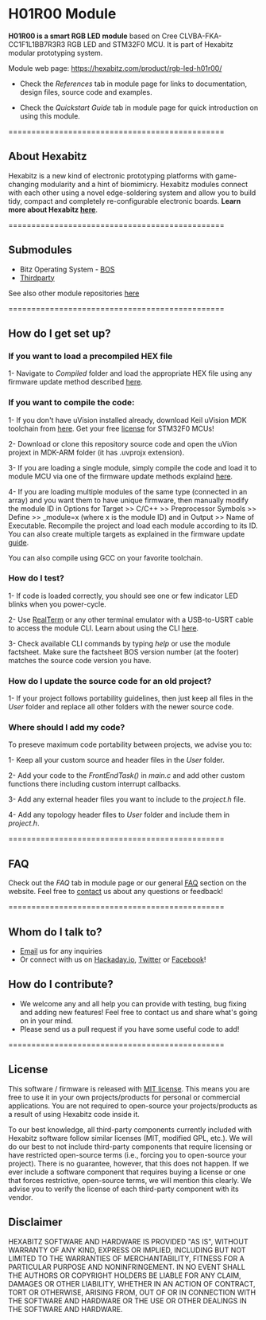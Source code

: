 # H01R00 Module #

**H01R00 is a smart RGB LED module** based on Cree CLVBA-FKA-CC1F1L1BB7R3R3 RGB LED and STM32F0 MCU. It is part of Hexabitz modular prototyping system.

Module web page: https://hexabitz.com/product/rgb-led-h01r00/

- Check the *References* tab in module page for links to documentation, design files, source code and examples.

- Check the *Quickstart Guide* tab in module page for quick introduction on using this module.

===============================================

## About Hexabitz ##

Hexabitz is a new kind of electronic prototyping platforms with game-changing modularity and a hint of biomimicry. Hexabitz modules connect with each other using a novel edge-soldering system and allow you to build tidy, compact and completely re-configurable electronic boards. **Learn more about Hexabitz [here](https://www.hexabitz.com/)**.

===============================================

## Submodules ##

- Bitz Operating System - [BOS](https://bitbucket.org/hexabitz/bos)
- [Thirdparty](https://bitbucket.org/hexabitz/thirdparty)

See also other module repositories [here](https://bitbucket.org/hexabitz/)

===============================================

## How do I get set up? ##

### If you want to load a precompiled HEX file ###

1- Navigate to *Compiled* folder and load the appropriate HEX file using any firmware update method described [here](https://hackaday.io/project/76446-hexabitz-modular-electronics-for-real/log/137477-how-to-update-module-firmware).

### If you want to compile the code: ###

1- If you don't have uVision installed already, download Keil uVision MDK toolchain from [here](http://www2.keil.com/mdk5/uvision/). Get your free [license](http://www.keil.com/) for STM32F0 MCUs!

2- Download or clone this repository source code and open the uVion projext in MDK-ARM folder (it has .uvprojx extension).

3- If you are loading a single module, simply compile the code and load it to module MCU via one of the firmware update methods explaind [here](https://hackaday.io/project/76446-hexabitz-modular-electronics-for-real/log/137477-how-to-update-module-firmware).

4- If you are loading multiple modules of the same type (connected in an array) and you want them to have unique firmware, then manually modify the module ID in Options for Target >> C/C++ >> Preprocessor Symbols >> Define >> _module=x (where x is the module ID) and in Output >> Name of Executable. Recompile the project and load each module according to its ID. You can also create multiple targets as explained in the firmware update [guide]().

You can also compile using GCC on your favorite toolchain.

### How do I test? ###

1- If code is loaded correctly, you should see one or few indicator LED blinks when you power-cycle.

2- Use [RealTerm](https://sourceforge.net/projects/realterm/) or any other terminal emulator with a USB-to-USRT cable to access the module CLI. Learn about using the CLI [here](https://hackaday.io/project/76446-hexabitz-modular-electronics-for-real/log/137487-using-the-command-line-interface-cli).

3- Check available CLI commands by typing *help* or use the module factsheet. Make sure the factsheet BOS version number (at the footer) matches the source code version you have.

### How do I update the source code for an old project? ###

1- If your project follows portability guidelines, then just keep all files in the *User* folder and replace all other folders with the newer source code.

### Where should I add my code? ###

To preseve maximum code portability between projects, we advise you to:

1- Keep all your custom source and header files in the *User* folder.

2- Add your code to the *FrontEndTask()* in *main.c* and add other custom functions there including custom interrupt callbacks.

3- Add any external header files you want to include to the *project.h* file.

4- Add any topology header files to *User* folder and include them in *project.h*.

===============================================

## FAQ ##

Check out the *FAQ* tab in module page or our general [FAQ](https://www.hexabitz.com/faq/) section on the website. Feel free to [contact](info@hexabitz.com) us about any questions or feedback!

===============================================

## Whom do I talk to? ##

* [Email](info@hexabitz.com) us for any inquiries
* Or connect with us on [Hackaday.io](https://hackaday.io/Hexabitz), [Twitter](https://twitter.com/HexabitzInc) or [Facebook](https://www.facebook.com/HexabitzInc/)!

## How do I contribute? ##

* We welcome any and all help you can provide with testing, bug fixing and adding new features! Feel free to contact us and share what's going on in your mind.
* Please send us a pull request if you have some useful code to add!

===============================================

## License ##
This software / firmware is released with [MIT license](https://opensource.org/licenses/MIT). This means you are free to use it in your own projects/products for personal or commercial applications. You are not required to open-source your projects/products as a result of using Hexabitz code inside it.

To our best knowledge, all third-party components currently included with Hexabitz software follow similar licenses (MIT, modified GPL, etc.). We will do our best to not include third-party components that require licensing or have restricted open-source terms (i.e., forcing you to open-source your project). There is no guarantee, however, that this does not happen. If we ever include a software component that requires buying a license or one that forces restrictive, open-source terms, we will mention this clearly. We advise you to verify the license of each third-party component with its vendor. 

## Disclaimer ##
HEXABITZ SOFTWARE AND HARDWARE IS PROVIDED "AS IS", WITHOUT WARRANTY OF ANY KIND, EXPRESS OR IMPLIED, INCLUDING BUT NOT LIMITED TO THE WARRANTIES OF MERCHANTABILITY, FITNESS FOR A PARTICULAR PURPOSE AND NONINFRINGEMENT. IN NO EVENT SHALL THE AUTHORS OR COPYRIGHT HOLDERS BE LIABLE FOR ANY CLAIM, DAMAGES OR OTHER LIABILITY, WHETHER IN AN ACTION OF CONTRACT, TORT OR OTHERWISE, ARISING FROM, OUT OF OR IN CONNECTION WITH THE SOFTWARE AND HARDWARE OR THE USE OR OTHER DEALINGS IN THE SOFTWARE AND HARDWARE.
